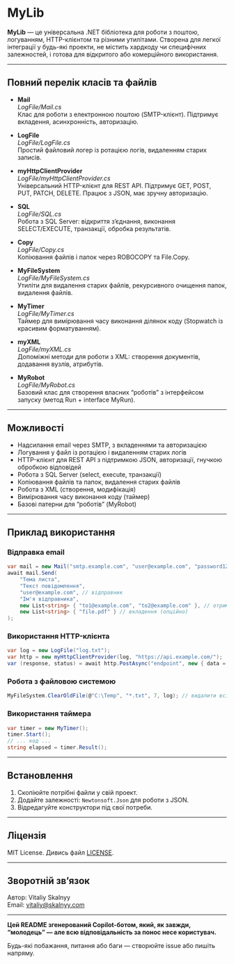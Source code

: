 # MyLib

**MyLib** — це універсальна .NET бібліотека для роботи з поштою, логуванням, HTTP-клієнтом та різними утилітами. Створена для легкої інтеграції у будь-які проекти, не містить хардкоду чи специфічних залежностей, і готова для відкритого або комерційного використання.

---

## Повний перелік класів та файлів

- **Mail**  
  _LogFile/Mail.cs_  
  Клас для роботи з електронною поштою (SMTP-клієнт). Підтримує вкладення, асинхронність, авторизацію.

- **LogFile**  
  _LogFile/LogFile.cs_  
  Простий файловий логер із ротацією логів, видаленням старих записів.

- **myHttpClientProvider**  
  _LogFile/myHttpClientProvider.cs_  
  Універсальний HTTP-клієнт для REST API. Підтримує GET, POST, PUT, PATCH, DELETE. Працює з JSON, має зручну авторизацію.

- **SQL**  
  _LogFile/SQL.cs_  
  Робота з SQL Server: відкриття з’єднання, виконання SELECT/EXECUTE, транзакції, обробка результатів.

- **Copy**  
  _LogFile/Copy.cs_  
  Копіювання файлів і папок через ROBOCOPY та File.Copy.

- **MyFileSystem**  
  _LogFile/MyFileSystem.cs_  
  Утиліти для видалення старих файлів, рекурсивного очищення папок, видалення файлів.

- **MyTimer**  
  _LogFile/MyTimer.cs_  
  Таймер для вимірювання часу виконання ділянок коду (Stopwatch із красивим форматуванням).

- **myXML**  
  _LogFile/myXML.cs_  
  Допоміжні методи для роботи з XML: створення документів, додавання вузлів, атрибутів.

- **MyRobot**  
  _LogFile/MyRobot.cs_  
  Базовий клас для створення власних “роботів” з інтерфейсом запуску (метод Run + interface MyRun).

---

## Можливості

- Надсилання email через SMTP, з вкладеннями та авторизацією
- Логування у файл із ротацією і видаленням старих логів
- HTTP-клієнт для REST API з підтримкою JSON, авторизації, гнучкою обробкою відповідей
- Робота з SQL Server (select, execute, транзакції)
- Копіювання файлів та папок, видалення старих файлів
- Робота з XML (створення, модифікація)
- Вимірювання часу виконання коду (таймер)
- Базові патерни для “роботів” (MyRobot)

---

## Приклад використання

### Відправка email

```csharp
var mail = new Mail("smtp.example.com", "user@example.com", "password123");
await mail.Send(
    "Тема листа",
    "Текст повідомлення",
    "user@example.com", // відправник
    "Ім'я відправника",
    new List<string> { "to1@example.com", "to2@example.com" }, // отримувачі
    new List<string> { "file.pdf" } // вкладення (опційно)
);
```

### Використання HTTP-клієнта

```csharp
var log = new LogFile("log.txt");
var http = new myHttpClientProvider(log, "https://api.example.com/");
var (response, status) = await http.PostAsync("endpoint", new { data = "test" });
```

### Робота з файловою системою

```csharp
MyFileSystem.ClearOldFile(@"C:\Temp", "*.txt", 7, log); // видалити всі .txt старші 7 днів
```

### Використання таймера

```csharp
var timer = new MyTimer();
timer.Start();
// ... код ...
string elapsed = timer.Result();
```

---

## Встановлення

1. Скопіюйте потрібні файли у свій проект.
2. Додайте залежності: `Newtonsoft.Json` для роботи з JSON.
3. Відредагуйте конструктори під свої потреби.

---

## Ліцензія

MIT License. Дивись файл [LICENSE](LICENSE).

---

## Зворотній зв’язок

Автор: Vitaliy Skalnyy  
Email: vitaliy@skalnyy.com

---

**Цей README згенерований Copilot-ботом, який, як завжди, “молодець” — але всю відповідальність за понос несе користувач.**

Будь-які побажання, питання або баги — створюйте issue або пишіть напряму.
